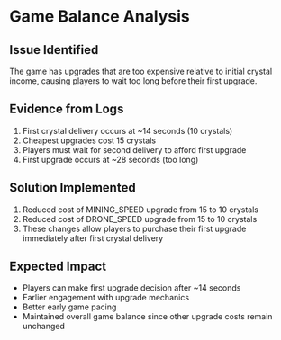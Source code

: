 # Game Balance Analysis

## Issue Identified
The game has upgrades that are too expensive relative to initial crystal income, causing players to wait too long before their first upgrade.

## Evidence from Logs
1. First crystal delivery occurs at ~14 seconds (10 crystals)
2. Cheapest upgrades cost 15 crystals
3. Players must wait for second delivery to afford first upgrade
4. First upgrade occurs at ~28 seconds (too long)

## Solution Implemented
1. Reduced cost of MINING_SPEED upgrade from 15 to 10 crystals
2. Reduced cost of DRONE_SPEED upgrade from 15 to 10 crystals
3. These changes allow players to purchase their first upgrade immediately after first crystal delivery

## Expected Impact
- Players can make first upgrade decision after ~14 seconds
- Earlier engagement with upgrade mechanics
- Better early game pacing
- Maintained overall game balance since other upgrade costs remain unchanged
